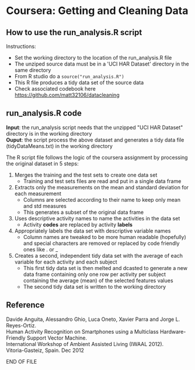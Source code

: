 # Coursera: Getting and Cleaning Data

## How to use the run\_analysis.R script

Instructions:
-   Set the working directory to the location of the run\_analysis.R
    file  
-   The unziped source data must be in a 'UCI HAR Dataset' directory in
    the same directory  
-   From R studio do a `source("run_analysis.R")`  
-   This R file produces a tidy data set of the source data  
-   Check associated codebook here https://github.com/matt32106/datacleaning  
  
## run\_analysis.R code
  
**Input**: the run\_analysis script needs that the unzipped "UCI HAR
Dataset" directory is in the working directory  
**Ouput**: the script process the above dataset and generates a tidy
data file (tidyDataMeans.txt) in the working directory  
  
The R script file follows the logic of the coursera assignment by
processing the original dataset in 5 steps:  
1.  Merges the training and the test sets to create one data set  
    -   Training and test sets files are read and put in a single data
        frame  
2.  Extracts only the measurements on the mean and standard deviation
    for each measurement  
    -   Columns are selected according to their name to keep only mean
        and std measures  
    -   This generates a subset of the original data frame  
3.  Uses descriptive activity names to name the activities in the data
    set  
    -   Activity **codes** are replaced by activity **labels**  
4.  Appropriately labels the data set with descriptive variable names  
    -   Column names are tweaked to be more human readable (hopefully)
        and special characters are removed or replaced by code friendly
        ones like . or \_  
5.  Creates a second, independent tidy data set with the average of each
    variable for each activity and each subject  
    -   This first tidy data set is then melted and dcasted to generate
        a new data frame containing only one row per activity per
        subject containing the average (mean) of the selected features
        values  
    -   The second tidy data set is written to the working directory  
     
	 
## Reference  
  
Davide Anguita, Alessandro Ghio, Luca Oneto, Xavier Parra and Jorge L.
Reyes-Ortiz.\
Human Activity Recognition on Smartphones using a Multiclass
Hardware-Friendly Support Vector Machine.\
International Workshop of Ambient Assisted Living (IWAAL 2012).\
Vitoria-Gasteiz, Spain. Dec 2012

END OF FILE

